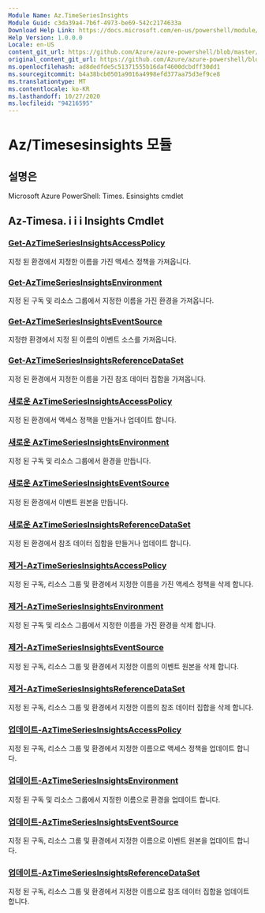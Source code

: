 ```yaml
---
Module Name: Az.TimeSeriesInsights
Module Guid: c3da39a4-7b6f-4973-be69-542c2174633a
Download Help Link: https://docs.microsoft.com/en-us/powershell/module/az.timeseriesinsights
Help Version: 1.0.0.0
Locale: en-US
content_git_url: https://github.com/Azure/azure-powershell/blob/master/src/TimeSeriesInsights/help/Az.TimeSeriesInsights.md
original_content_git_url: https://github.com/Azure/azure-powershell/blob/master/src/TimeSeriesInsights/help/Az.TimeSeriesInsights.md
ms.openlocfilehash: ad8dedfde5c51371555b16daf4600dcbdff30dd1
ms.sourcegitcommit: b4a38bcb0501a9016a4998efd377aa75d3ef9ce8
ms.translationtype: MT
ms.contentlocale: ko-KR
ms.lasthandoff: 10/27/2020
ms.locfileid: "94216595"
---
```

# Az/Timesesinsights 모듈
## 설명은
Microsoft Azure PowerShell: Times. Esinsights cmdlet

## Az-Timesa. i i i Insights Cmdlet
### [Get-AzTimeSeriesInsightsAccessPolicy](Get-AzTimeSeriesInsightsAccessPolicy.md)
지정 된 환경에서 지정한 이름을 가진 액세스 정책을 가져옵니다.

### [Get-AzTimeSeriesInsightsEnvironment](Get-AzTimeSeriesInsightsEnvironment.md)
지정 된 구독 및 리소스 그룹에서 지정한 이름을 가진 환경을 가져옵니다.

### [Get-AzTimeSeriesInsightsEventSource](Get-AzTimeSeriesInsightsEventSource.md)
지정한 환경에서 지정 된 이름의 이벤트 소스를 가져옵니다.

### [Get-AzTimeSeriesInsightsReferenceDataSet](Get-AzTimeSeriesInsightsReferenceDataSet.md)
지정 된 환경에서 지정한 이름을 가진 참조 데이터 집합을 가져옵니다.

### [새로운 AzTimeSeriesInsightsAccessPolicy](New-AzTimeSeriesInsightsAccessPolicy.md)
지정 된 환경에서 액세스 정책을 만들거나 업데이트 합니다.

### [새로운 AzTimeSeriesInsightsEnvironment](New-AzTimeSeriesInsightsEnvironment.md)
지정 된 구독 및 리소스 그룹에서 환경을 만듭니다.

### [새로운 AzTimeSeriesInsightsEventSource](New-AzTimeSeriesInsightsEventSource.md)
지정 된 환경에서 이벤트 원본을 만듭니다.

### [새로운 AzTimeSeriesInsightsReferenceDataSet](New-AzTimeSeriesInsightsReferenceDataSet.md)
지정 된 환경에서 참조 데이터 집합을 만들거나 업데이트 합니다.

### [제거-AzTimeSeriesInsightsAccessPolicy](Remove-AzTimeSeriesInsightsAccessPolicy.md)
지정 된 구독, 리소스 그룹 및 환경에서 지정한 이름을 가진 액세스 정책을 삭제 합니다.

### [제거-AzTimeSeriesInsightsEnvironment](Remove-AzTimeSeriesInsightsEnvironment.md)
지정 된 구독 및 리소스 그룹에서 지정한 이름을 가진 환경을 삭제 합니다.

### [제거-AzTimeSeriesInsightsEventSource](Remove-AzTimeSeriesInsightsEventSource.md)
지정 된 구독, 리소스 그룹 및 환경에서 지정한 이름의 이벤트 원본을 삭제 합니다.

### [제거-AzTimeSeriesInsightsReferenceDataSet](Remove-AzTimeSeriesInsightsReferenceDataSet.md)
지정 된 구독, 리소스 그룹 및 환경에서 지정한 이름의 참조 데이터 집합을 삭제 합니다.

### [업데이트-AzTimeSeriesInsightsAccessPolicy](Update-AzTimeSeriesInsightsAccessPolicy.md)
지정 된 구독, 리소스 그룹 및 환경에서 지정한 이름으로 액세스 정책을 업데이트 합니다.

### [업데이트-AzTimeSeriesInsightsEnvironment](Update-AzTimeSeriesInsightsEnvironment.md)
지정 된 구독 및 리소스 그룹에서 지정한 이름으로 환경을 업데이트 합니다.

### [업데이트-AzTimeSeriesInsightsEventSource](Update-AzTimeSeriesInsightsEventSource.md)
지정 된 구독, 리소스 그룹 및 환경에서 지정한 이름으로 이벤트 원본을 업데이트 합니다.

### [업데이트-AzTimeSeriesInsightsReferenceDataSet](Update-AzTimeSeriesInsightsReferenceDataSet.md)
지정 된 구독, 리소스 그룹 및 환경에서 지정한 이름으로 참조 데이터 집합을 업데이트 합니다.

